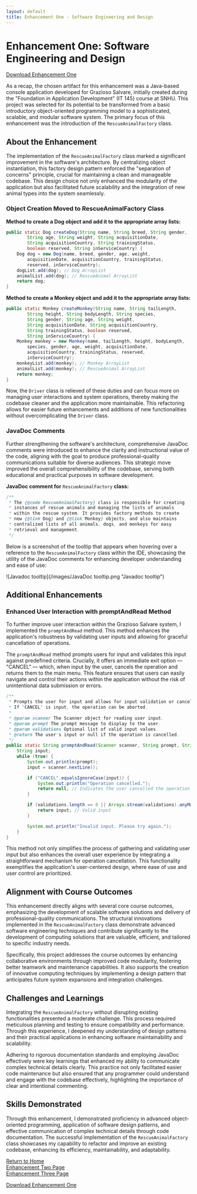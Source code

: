 ```yaml
---
layout: default
title: Enhancement One - Software Engineering and Design
---
```


# Enhancement One: Software Engineering and Design

[Download Enhancement One](EnhancementOne.zip)

As a recap, the chosen artifact for this enhancement was a Java-based console application developed for Grazioso Salvare, initially created during the "Foundation in Application Development" (IT 145) course at SNHU. This project was selected for its potential to be transformed from a basic introductory object-oriented programming model to a sophisticated, scalable, and modular software system. The primary focus of this enhancement was the introduction of the `RescueAnimalFactory` class.

## About the Enhancement

The implementation of the `RescueAnimalFactory` class marked a significant improvement in the software's architecture. By centralizing object instantiation, this factory design pattern enforced the "separation of concerns" principle, crucial for maintaining a clean and manageable codebase. This design choice not only enhanced the modularity of the application but also facilitated future scalability and the integration of new animal types into the system seamlessly.

### Object Creation Moved to RescueAnimalFactory Class
**Method to create a Dog object and add it to the appropriate array lists:**
```java
public static Dog createDog(String name, String breed, String gender,
        String age, String weight, String acquisitionDate, 
        String acquisitionCountry, String trainingStatus, 
        boolean reserved, String inServiceCountry) {
    Dog dog = new Dog(name, breed, gender, age, weight, 
        acquisitionDate, acquisitionCountry, trainingStatus, 
        reserved, inServiceCountry);
    dogList.add(dog); // Dog ArrayList
    animalList.add(dog); // RescueAnimal ArrayList
    return dog;
}
```
**Method to create a Monkey object and add it to the appropriate array lists:**
```java
public static Monkey createMonkey(String name, String tailLength, 
        String height, String bodyLength, String species, 
        String gender, String age, String weight, 
        String acquisitionDate, String acquisitionCountry, 
        String trainingStatus, boolean reserved, 
        String inServiceCountry) {
    Monkey monkey = new Monkey(name, tailLength, height, bodyLength, 
        species, gender, age, weight, acquisitionDate, 
        acquisitionCountry, trainingStatus, reserved, 
        inServiceCountry);
    monkeyList.add(monkey); // Monkey ArrayList
    animalList.add(monkey); // RescueAnimal ArrayList
    return monkey;
}
```

Now, the `Driver` class is relieved of these duties and can focus more on managing user interactions and system operations, thereby making the codebase cleaner and the application more maintainable. This refactoring allows for easier future enhancements and additions of new functionalities without overcomplicating the `Driver` class.

### JavaDoc Comments
Further strengthening the software's architecture, comprehensive JavaDoc comments were introduced to enhance the clarity and instructional value of the code, aligning with the goal to produce professional-quality communications suitable for diverse audiences. This strategic move improved the overall comprehensibility of the codebase, serving both educational and practical purposes in software development.

**JavaDoc comment for** `RescueAnimalFactory` **class:**
```java
/**
 * The {@code RescueAnimalFactory} class is responsible for creating 
 * instances of rescue animals and managing the lists of animals 
 * within the rescue system. It provides factory methods to create 
 * new {@link Dog} and {@link Monkey} objects, and also maintains 
 * centralized lists of all animals, dogs, and monkeys for easy 
 * retrieval and management.
 */
```

Below is a screenshot of the tooltip that appears when hovering over a reference to the `RescueAnimalFactory` class within the IDE, showcasing the utility of the JavaDoc comments for enhancing developer understanding and ease of use:  
  
![Javadoc tooltip](/images/JavaDoc tooltip.png "Javadoc tooltip")

## Additional Enhancements

### Enhanced User Interaction with promptAndRead Method

To further improve user interaction within the Grazioso Salvare system, I implemented the `promptAndRead` method. This method enhances the application's robustness by validating user inputs and allowing for graceful cancellation of operations.

The `promptAndRead` method prompts users for input and validates this input against predefined criteria. Crucially, it offers an immediate exit option — "CANCEL" — which, when input by the user, cancels the operation and returns them to the main menu. This feature ensures that users can easily navigate and control their actions within the application without the risk of unintentional data submission or errors.

```java
/**
 * Prompts the user for input and allows for input validation or cancellation.
 * If "CANCEL" is input, the operation can be aborted.
 * 
 * @param scanner The Scanner object for reading user input.
 * @param prompt The prompt message to display to the user.
 * @param validations Optional list of valid input values.
 * @return The user's input or null if the operation is cancelled.
 */
public static String promptAndRead(Scanner scanner, String prompt, String... validations) {
    String input;
    while (true) {
        System.out.println(prompt);
        input = scanner.nextLine();

        if ("CANCEL".equalsIgnoreCase(input)) {
            System.out.println("Operation cancelled.");
            return null; // Indicates the user cancelled the operation
        }

        if (validations.length == 0 || Arrays.stream(validations).anyMatch(input::equalsIgnoreCase)) {
            return input; // Valid input
        }

        System.out.println("Invalid input. Please try again.");
    }
}
```

This method not only simplifies the process of gathering and validating user input but also enhances the overall user experience by integrating a straightforward mechanism for operation cancellation. This functionality exemplifies the application's user-centered design, where ease of use and user control are prioritized.

## Alignment with Course Outcomes

This enhancement directly aligns with several core course outcomes, emphasizing the development of scalable software solutions and delivery of professional-quality communications. The structural innovations implemented in the `RescueAnimalFactory` class demonstrate advanced software engineering techniques and contribute significantly to the development of computing solutions that are valuable, efficient, and tailored to specific industry needs.

Specifically, this project addresses the course outcomes by enhancing collaborative environments through improved code modularity, fostering better teamwork and maintenance capabilities. It also supports the creation of innovative computing techniques by implementing a design pattern that anticipates future system expansions and integration challenges.

## Challenges and Learnings

Integrating the `RescueAnimalFactory` without disrupting existing functionalities presented a moderate challenge. This process required meticulous planning and testing to ensure compatibility and performance. Through this experience, I deepened my understanding of design patterns and their practical applications in enhancing software maintainability and scalability.

Adhering to rigorous documentation standards and employing JavaDoc effectively were key learnings that enhanced my ability to communicate complex technical details clearly. This practice not only facilitated easier code maintenance but also ensured that any programmer could understand and engage with the codebase effectively, highlighting the importance of clear and intentional commenting.

## Skills Demonstrated

Through this enhancement, I demonstrated proficiency in advanced object-oriented programming, application of software design patterns, and effective communication of complex technical details through code documentation. The successful implementation of the `RescueAnimalFactory` class showcases my capability to refactor and improve an existing codebase, enhancing its efficiency, maintainability, and adaptability.

[Return to Home](/)  
[Enhancement Two Page](/enhancement-two)  
[Enhancement Three Page](/enhancement-three)  
  
[Download Enhancement One](EnhancementOne.zip)